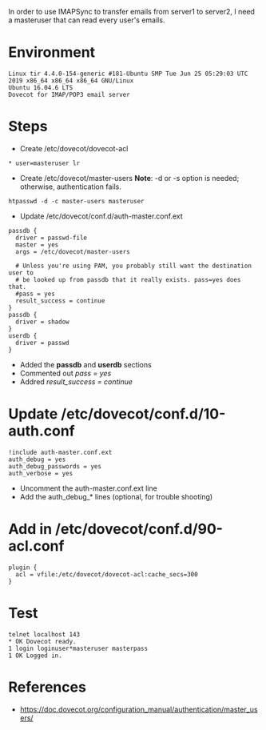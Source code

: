 In order to use IMAPSync to transfer emails from server1 to server2, I need a masteruser that can read every user's emails.
# Environment
```
Linux tir 4.4.0-154-generic #181-Ubuntu SMP Tue Jun 25 05:29:03 UTC 2019 x86_64 x86_64 x86_64 GNU/Linux
Ubuntu 16.04.6 LTS
Dovecot for IMAP/POP3 email server
```

# Steps
* Create /etc/dovecot/dovecot-acl
```
* user=masteruser lr
```
* Create /etc/dovecot/master-users
**Note**: -d or -s option is needed; otherwise, authentication fails.
```
htpasswd -d -c master-users masteruser
```
* Update /etc/dovecot/conf.d/auth-master.conf.ext
```
passdb {
  driver = passwd-file
  master = yes
  args = /etc/dovecot/master-users

  # Unless you're using PAM, you probably still want the destination user to
  # be looked up from passdb that it really exists. pass=yes does that.
  #pass = yes
  result_success = continue
}
passdb {
  driver = shadow
}
userdb {
  driver = passwd
}
```
  * Added the **passdb** and **userdb** sections
  * Commented out *pass = yes*
  * Addred *result_success = continue*

# Update /etc/dovecot/conf.d/10-auth.conf
```
!include auth-master.conf.ext
auth_debug = yes
auth_debug_passwords = yes
auth_verbose = yes
```
  * Uncomment the auth-master.conf.ext line
  * Add the auth_debug_* lines (optional, for trouble shooting)
# Add in /etc/dovecot/conf.d/90-acl.conf
```
plugin {
  acl = vfile:/etc/dovecot/dovecot-acl:cache_secs=300
}
```
# Test
```
telnet localhost 143
* OK Dovecot ready.
1 login loginuser*masteruser masterpass
1 OK Logged in.
```

# References
* https://doc.dovecot.org/configuration_manual/authentication/master_users/
